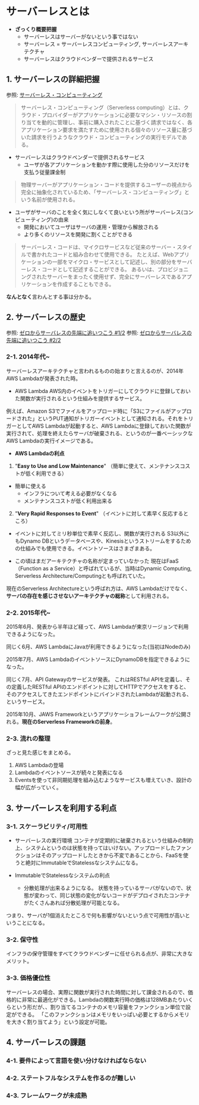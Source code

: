 # サーバーレスとは

- **ざっくり概要把握**
  - サーバーレスはサーバーがないという事ではない
  - サーバーレス = サーバーレスコンピューティング, サーバーレスアーキテクチャ
  - サーバーレスはクラウドベンダーで提供されるサービス

## 1. サーバーレスの詳細把握

参照: [サーバーレス・コンピューティング](https://ja.wikipedia.org/wiki/%E3%82%B5%E3%83%BC%E3%83%90%E3%83%BC%E3%83%AC%E3%82%B9%E3%83%BB%E3%82%B3%E3%83%B3%E3%83%94%E3%83%A5%E3%83%BC%E3%83%86%E3%82%A3%E3%83%B3%E3%82%B0)

> サーバーレス・コンピューティング（Serverless computing）とは、クラウド・プロバイダーがアプリケーションに必要なマシン・リソースの割り当てを動的に管理し、事前に購入されたことに基づく請求ではなく、各アプリケーション要求を満たすために使用される個々のリソース量に基づいた請求を行うようなクラウド・コンピューティングの実行モデルである。

- サーバーレスはクラウドベンダーで提供されるサービス
  - ユーザが各アプリケーションを動かす際に使用した分のリソースだけを支払う従量課金制

> 物理サーバーがアプリケーション・コードを提供するユーザーの視点から完全に抽象化されているため、「サーバーレス・コンピューティング」という名前が使用される。

- ユーザがサーバのことを全く気にしなくて良いという所がサーバーレス(コンピューティング)の由来
  - 開発においてユーザはサーバの運用・管理から解放される
  - より多くのリソースを開発に割くことができる

> サーバーレス・コードは、マイクロサービスなど従来のサーバー・スタイルで書かれたコードと組み合わせて使用できる。 たとえば、Webアプリケーションの一部をマイクロ・サービスとして記述し、別の部分をサーバーレス・コードとして記述することができる。 あるいは、プロビジョニングされたサーバーをまったく使用せず、完全にサーバーレスであるアプリケーションを作成することもできる。

**なんとなく**言わんとする事は分かる。

## 2. サーバーレスの歴史

参照: [ゼロからサーバレスの先端に追いつこう #1/2](https://logmi.jp/tech/articles/314329)
参照: [ゼロからサーバレスの先端に追いつこう #2/2](https://logmi.jp/tech/articles/314348)

### 2-1. 2014年代~

サーバーレスアーキテクチャと言われるものの始まりと言えるのが、2014年 AWS Lambdaが発表された時。

- AWS Lambda
AWS内のイベントをトリガーにしてクラウドに登録しておいた関数が実行されるという仕組みを提供するサービス。

例えば、Amazon S3でファイルをアップロード時に「S3にファイルがアップロードされた」というPUT通知がトリガーイベントとして通知される。それをトリガーとしてAWS Lambdaが起動すると、AWS Lambdaに登録しておいた関数が実行されて、処理を終えたらサーバが破棄される、というのが一番ベーシックなAWS Lambdaの実行イメージである。

- **AWS Lambdaの利点**

1. "**Easy to Use and Low Maintenance**"
（簡単に使えて、メンテナンスコストが低く利用できる）

- 簡単に使える
  - インフラについて考える必要がなくなる
  - メンテナンスコストが低く利用出来る

2. "**Very Rapid Responses to Event**"
（イベントに対して素早く反応するところ）

- イベントに対してミリ秒単位で素早く反応し、関数が実行される
S3以外にもDynamo DBというデータベースや、Kinesisというストリームをするための仕組みでも使用できる。イベントソースはさまざまある。

- この頃はまだアーキテクチャの名称が定まっていなかった
現在はFaaS（Function as a Service）と呼ばれているが、当時はDynamic Computing, Serverless Architecture/Computingとも呼ばれていた。

現在のServerless Architectureという呼ばれ方は、AWS Lambdaだけでなく、**サーバの存在を感じさせないアーキテクチャの総称**として利用される。

### 2-2. 2015年代~

2015年6月、発表から半年ほど経って、AWS Lambdaが東京リージョンで利用できるようになった。

同じく6月、AWS LambdaにJavaが利用できるようになった(当初はNodeのみ)

2015年7月、AWS LambdaのイベントソースにDynamoDBを指定できるようになった。

同じく7月、API Gatewayのサービスが発表。
これはRESTful APIを定義し、その定義したRESTful APIのエンドポイントに対してHTTPでアクセスをすると、そのアクセスしてきたエンドポイントにバインドされたLambdaが起動される、というサービス。

2015年10月、JAWS Frameworkというアプリケーショフレームワークが公開される。**現在のServerless Frameworkの前身**。

### 2-3. 流れの整理

ざっと見た感じをまとめる。

1. AWS Lambdaの登場
2. Lambdaのイベントソースが続々と発表になる
3. Eventsを使って非同期処理を組み込むようなサービスも増えていき、設計の幅が広がっていく。

## 3. サーバーレスを利用する利点

### 3-1. スケーラビリティ/可用性

- サーバーレスの実行環境
コンテナが定期的に破棄されるという仕組みの制約上、システムというのは状態を持ってはいけない。アップロードしたファンクションはそのアップロードしたときから不変であることから、FaaSを使うと絶対にImmutableでStatelessなシステムになる。

- ImmutableでStatelessなシステムの利点
  - 分散処理が出来るようになる。
状態を持っているサーバがないので、状態が変わって、同じ状態の変化がないコードがデプロイされたコンテナがたくさんあれば分散処理が可能となる。

つまり、サーバが1個消えたところで何も影響がないという点で可用性が高いということになる。

### 3-2. 保守性

インフラの保守管理をすべてクラウドベンダーに任せられる点が、非常に大きなメリット。

### 3-3. 価格優位性

サーバーレスの場合、実際に関数が実行された時間に対して課金されるので、価格的に非常に最適化ができる。Lambdaの関数実行時の価格は128MBあたりいくらという形だが、、割り当てるコンテナのメモリ容量をファンクション単位で設定ができる。
「このファンクションはメモリをいっぱい必要とするからメモリを大きく割り当てよう」という設定が可能。

## 4. サーバーレスの課題

### 4-1. 要件によって言語を使い分けなければならない



### 4-2. ステートフルなシステムを作るのが難しい

### 4-3. フレームワークが未成熟

